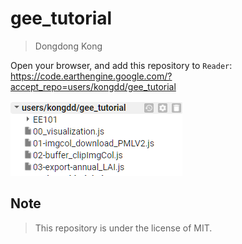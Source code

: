 
# gee_tutorial

> Dongdong Kong

Open your browser, and add this repository to `Reader`:
https://code.earthengine.google.com/?accept_repo=users/kongdd/gee_tutorial

![](assets/gee_tutorial.png)

## Note

> This repository is under the license of MIT.
